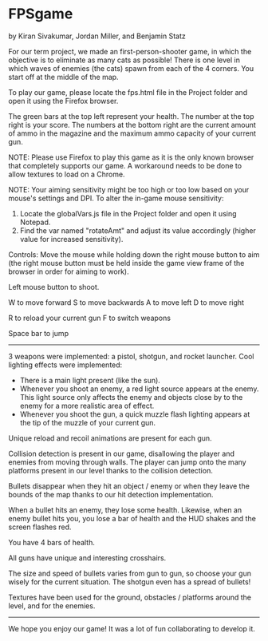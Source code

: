 # FPSgame
by Kiran Sivakumar, Jordan Miller, and Benjamin Statz

For our term project, we made an first-person-shooter game, 
in which the objective is to eliminate as many cats as possible!
There is one level in which waves of enemies (the cats)
spawn from each of the 4 corners. You start off at the middle
of the map. 

To play our game, please locate the fps.html file in the Project
folder and open it using the Firefox browser.

The green bars at the top left represent your health.
The number at the top right is your score. The numbers at the bottom
right are the current amount of ammo in the magazine and the maximum
ammo capacity of your current gun.

NOTE: Please use Firefox to play this game as it is the only known
browser that completely supports our game. A workaround needs to be done to allow textures to load on a Chrome. 

NOTE: Your aiming sensitivity might be too high or too low based on your mouse's settings and DPI. To alter the in-game mouse sensitivity:
1) Locate the globalVars.js file in the Project folder and open it using Notepad.
2) Find the var named "rotateAmt" and adjust its value accordingly (higher value for increased sensitivity).


Controls:
Move the mouse while holding down the right mouse button to aim
(the right mouse button must be held inside the game view frame
of the browser in order for aiming to work).

Left mouse button to shoot.

W to move forward
S to move backwards
A to move left
D to move right

R to reload your current gun
F to switch weapons

Space bar to jump

-------------------------------------------------------------------------

3 weapons were implemented: a pistol, shotgun, and rocket launcher.
Cool lighting effects were implemented:
 - There is a main light present (like the sun).
 - Whenever you shoot an enemy, a red light source appears at the enemy.
	This light source only affects the enemy and objects close by to the
	enemy for a more realistic area of effect.
 - Whenever you shoot the gun, a quick muzzle flash lighting appears at the
	tip of the muzzle of your current gun.
	
Unique reload and recoil animations are present for each gun.

Collision detection is present in our game, disallowing the player and enemies
from moving through walls.
The player can jump onto the many platforms present in our level thanks to
the collision detection.

Bullets disappear when they hit an object / enemy or when they leave the bounds
of the map thanks to our hit detection implementation.

When a bullet hits an enemy, they lose some health. Likewise, when an enemy bullet
hits you, you lose a bar of health and the HUD shakes and the screen flashes red.

You have 4 bars of health.

All guns have unique and interesting crosshairs.

The size and speed of bullets varies from gun to gun, so choose your gun wisely for
the current situation. The shotgun even has a spread of bullets!

Textures have been used for the ground, obstacles / platforms around the level, 
and for the enemies.

--------------------------------------------------------------------------

We hope you enjoy our game! It was a lot of fun collaborating to develop it.
